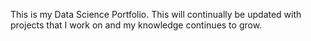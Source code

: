 This is my Data Science Portfolio. 
This will continually be updated with projects that I work on and my knowledge continues to grow. 

